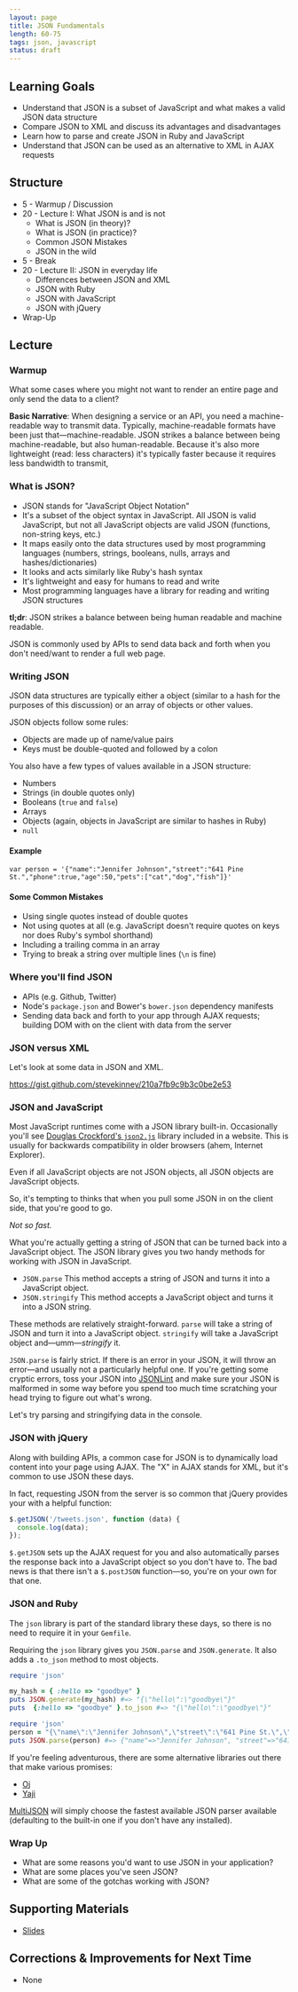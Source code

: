 ```yaml
---
layout: page
title: JSON Fundamentals
length: 60-75
tags: json, javascript
status: draft
---
```


## Learning Goals

* Understand that JSON is a subset of JavaScript and what makes a valid JSON data structure
* Compare JSON to XML and discuss its advantages and disadvantages
* Learn how to parse and create JSON in Ruby and JavaScript
* Understand that JSON can be used as an alternative to XML in AJAX requests

## Structure

* 5 - Warmup / Discussion
* 20  - Lecture I: What JSON is and is not
  * What is JSON (in theory)?
  * What is JSON (in practice)?
  * Common JSON Mistakes
  * JSON in the wild
* 5 - Break
* 20 - Lecture II: JSON in everyday life
  * Differences between JSON and XML
  * JSON with Ruby
  * JSON with JavaScript
  * JSON with jQuery
* Wrap-Up

## Lecture

### Warmup

What some cases where you might not want to render an entire page and only send the data to a client?

**Basic Narrative**: When designing a service or an API, you need a machine-readable way to transmit data. Typically, machine-readable formats have been just that—machine-readable. JSON strikes a balance between being machine-readable, but also human-readable. Because it's also more lightweight (read: less characters) it's typically faster because it requires less bandwidth to transmit,

### What is JSON?

* JSON stands for "JavaScript Object Notation"
* It's a subset of the object syntax in JavaScript. All JSON is valid JavaScript, but not all JavaScript objects are valid JSON (functions, non-string keys, etc.)
* It maps easily onto the data structures used by most programming languages (numbers, strings, booleans, nulls, arrays and hashes/dictionaries)
* It looks and acts similarly like Ruby's hash syntax
* It's lightweight and easy for humans to read and write
* Most programming languages have a library for reading and writing JSON structures

**tl;dr**: JSON strikes a balance between being human readable and machine readable.

JSON is commonly used by APIs to send data back and forth when you don't need/want to render a full web page.

### Writing JSON

JSON data structures are typically either a object (similar to a hash for the purposes of this discussion) or an array of objects or other values.

JSON objects follow some rules:

* Objects are made up of name/value pairs
* Keys must be double-quoted and followed by a colon

You also have a few types of values available in a JSON structure:

* Numbers
* Strings (in double quotes only)
* Booleans (`true` and `false`)
* Arrays
* Objects (again, objects in JavaScript are similar to hashes in Ruby)
* `null`

#### Example

`var person = '{"name":"Jennifer Johnson","street":"641 Pine St.","phone":true,"age":50,"pets":["cat","dog","fish"]}'`

#### Some Common Mistakes

* Using single quotes instead of double quotes
* Not using quotes at all (e.g. JavaScript doesn't require quotes on keys nor does Ruby's symbol shorthand)
* Including a trailing comma in an array
* Trying to break a string over multiple lines (`\n` is fine)

### Where you'll find JSON

* APIs (e.g. Github, Twitter)
* Node's `package.json` and Bower's `bower.json` dependency manifests
* Sending data back and forth to your app through AJAX requests; building DOM with on the client with data from the server

### JSON versus XML

Let's look at some data in JSON and XML.

https://gist.github.com/stevekinney/210a7fb9c9b3c0be2e53

### JSON and JavaScript

Most JavaScript runtimes come with a JSON library built-in. Occasionally you'll see [Douglas Crockford's `json2.js`](https://github.com/douglascrockford/JSON-js) library included in a website. This is usually for backwards compatibility in older browsers (ahem, Internet Explorer).

Even if all JavaScript objects are not JSON objects, all JSON objects are JavaScript objects.

So, it's tempting to thinks that when you pull some JSON in on the client side, that you're good to go.

_Not so fast._

What you're actually getting a string of JSON that can be turned back into a JavaScript object. The JSON library gives you two handy methods for working with JSON in JavaScript.

* `JSON.parse` This method accepts a string of JSON and turns it into a JavaScript object.
* `JSON.stringify` This method accepts a JavaScript object and turns it into a JSON string.

These methods are relatively straight-forward. `parse` will take a string of JSON and turn it into a JavaScript object. `stringify` will take a JavaScript object and—umm—_stringify_ it.

`JSON.parse` is fairly strict. If there is an error in your JSON, it will throw an error—and usually not a particularly helpful one. If you're getting some cryptic errors, toss your JSON into [JSONLint](http://jsonlint.com/) and make sure your JSON is malformed in some way before you spend too much time scratching your head trying to figure out what's wrong.

Let's try parsing and stringifying data in the console.

### JSON with jQuery

Along with building APIs, a common case for JSON is to dynamically load content into your page using AJAX. The "X" in AJAX stands for XML, but it's common to use JSON these days.

In fact, requesting JSON from the server is so common that jQuery provides your with a helpful function:

```js
$.getJSON('/tweets.json', function (data) {
  console.log(data);
});
```

`$.getJSON` sets up the AJAX request for you and also automatically parses the response back into a JavaScript object so you don't have to. The bad news is that there isn't a `$.postJSON` function—so, you're on your own for that one.

### JSON and Ruby

The `json` library is part of the standard library these days, so there is no need to require it in your `Gemfile`.

Requiring the `json` library gives you `JSON.parse` and  `JSON.generate`. It also adds a `.to_json` method to most objects.

```rb
require 'json'

my_hash = { :hello => "goodbye" }
puts JSON.generate(my_hash) #=> "{\"hello\":\"goodbye\"}"
puts  {:hello => "goodbye" }.to_json #=> "{\"hello\":\"goodbye\"}"
```

```rb
require 'json'
person = "{\"name\":\"Jennifer Johnson\",\"street\":\"641 Pine St.\",\"phone\":true,\"age\":50,\"pets\":[\"cat\",\"dog\",\"fish\"]}"
puts JSON.parse(person) #=> {"name"=>"Jennifer Johnson", "street"=>"641 Pine St.", "phone"=>true, "age"=>50, "pets"=>["cat", "dog", "fish"]}
```

If you're feeling adventurous, there are some alternative libraries out there that make various promises:

* [Oj](http://www.ohler.com/oj/)
* [Yaji](https://github.com/brianmario/yajl-ruby)

[MultiJSON](https://github.com/intridea/multi_json) will simply choose the fastest available JSON parser available (defaulting to the built-in one if you don't have any installed).

### Wrap Up

* What are some reasons you'd want to use JSON in your application?
* What are some places you've seen JSON?
* What are some of the gotchas working with JSON?

## Supporting Materials

* [Slides](https://www.dropbox.com/s/j3waahelo4q3f2e/Turing%20-%20JSON%20Fundamentals.key?dl=0)

## Corrections & Improvements for Next Time

* None

